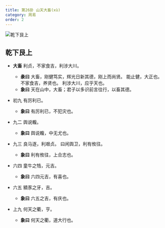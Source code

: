 ```yaml
---
title: 第26卦 山天大畜(xù)
category: 周易
order: 2
---
```


![乾下艮上](https://upload.wikimedia.org/wikipedia/commons/c/ce/Yijing-26.png)

## 乾下艮上

* **大畜** 利贞，不家食吉，利涉大川。
  * **彖曰** 大畜，刚健笃实，辉光日新其德，刚上而尚贤。 能止健，大正也。 不家食吉，养贤也。 利涉大川，应乎天也。
  * **象曰** 天在山中，大畜；君子以多识前言往行，以畜其德。

* 初九 有厉利已。
  * **象曰** 有厉利已，不犯灾也。

* 九二 舆说輹。
  * **象曰** 舆说輹，中无尤也。

* 九三 良马逐，利艰贞。 曰闲舆卫，利有攸往。
  * **象曰** 利有攸往，上合志也。

* 六四 童牛之牿，元吉。
  * **象曰** 六四元吉，有喜也。

* 六五 豶豕之牙，吉。
  * **象曰** 六五之吉，有庆也。

* 上九 何天之衢，亨。
  * **象曰** 何天之衢，道大行也。